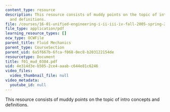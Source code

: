 ```yaml
---
content_type: resource
description: This resource consists of muddy points on the topic of intro concepts
  and definitions.
file: /courses/16-01-unified-engineering-i-ii-iii-iv-fall-2005-spring-2006/4e314d3eb5052ce4aaabc644e81c6246_f01_mud_0304.pdf
file_type: application/pdf
learning_resource_types: []
ocw_type: OCWFile
parent_title: Fluid Mechanics
parent_type: CourseSection
parent_uid: 6a5f667b-6fca-f068-0ec8-b203122154de
resourcetype: Document
title: f01_mud_0304.pdf
uid: 4e314d3e-b505-2ce4-aaab-c644e81c6246
video_files:
  video_thumbnail_file: null
video_metadata:
  youtube_id: null
---
```

This resource consists of muddy points on the topic of intro concepts and definitions.

